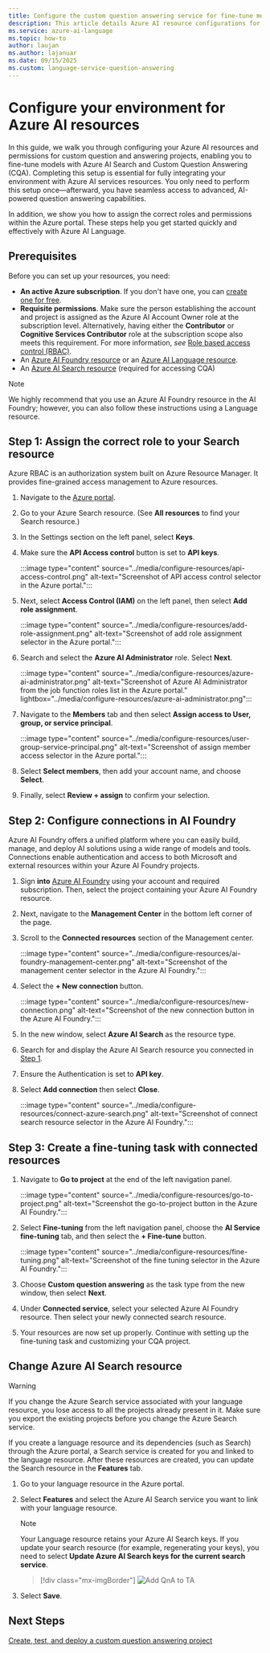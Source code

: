 ```yaml
---
title: Configure the custom question answering service for fine-tune models
description: This article details Azure AI resource configurations for custom question answering fine-tune models.
ms.service: azure-ai-language
ms.topic: how-to
author: laujan
ms.author: lajanuar
ms.date: 09/15/2025
ms.custom: language-service-question-answering
---
```


# Configure your environment for Azure AI resources

In this guide, we walk you through configuring your Azure AI resources and permissions for custom question and answering projects, enabling you to fine-tune models with Azure AI Search and Custom Question Answering (CQA). Completing this setup is essential for fully integrating your environment with Azure AI services resources. You only need to perform this setup once—afterward, you have seamless access to advanced, AI-powered question answering capabilities.

In addition, we show you how to assign the correct roles and permissions within the Azure portal. These steps help you get started quickly and effectively with Azure AI Language.

## Prerequisites

Before you can set up your resources, you need:

* **An active Azure subscription**. If you don't have one, you can [create one for free](https://azure.microsoft.com/pricing/purchase-options/azure-account?cid=msft_learn).
* **Requisite permissions**. Make sure the person establishing the account and project is assigned as the Azure AI Account Owner role at the subscription level. Alternatively, having either the **Contributor** or **Cognitive Services Contributor** role at the subscription scope also meets this requirement. For more information, *see* [Role based access control (RBAC)](../../../openai/how-to/role-based-access-control.md#cognitive-services-contributor).
*   An [Azure AI Foundry resource](../../../multi-service-resource.md) or an [Azure AI Language resource](https://portal.azure.com/?Microsoft_Azure_PIMCommon=true#create/Microsoft.CognitiveServicesTextAnalytics).
*   An [Azure AI Search resource](https://portal.azure.com/?Microsoft_Azure_PIMCommon=true#create/Microsoft.Search) (required for accessing CQA)


> [!NOTE]
>
> We highly recommend that you use an Azure AI Foundry resource in the AI Foundry; however,  you can also follow these instructions using a Language resource.

## Step 1: Assign the correct role to your Search resource

Azure RBAC is an authorization system built on Azure Resource Manager. It provides fine-grained access management to Azure resources.

1. Navigate to the [Azure portal](https://azure.microsoft.com/#home).

1. Go to your Azure Search resource. (See **All resources** to find your Search resource.)

1. In the Settings section on the left panel, select **Keys**.

1. Make sure the **API Access control** button is set to **API keys**.

   :::image type="content" source="../media/configure-resources/api-access-control.png" alt-text="Screenshot of API access control selector in the Azure portal."::: 

1. Next, select **Access Control (IAM)** on the left panel, then select **Add role assignment**.

   :::image type="content" source="../media/configure-resources/add-role-assignment.png" alt-text="Screenshot of add role assignment selector in the Azure portal.":::

1. Search and select the **Azure AI Administrator** role. Select **Next**.

   :::image type="content" source="../media/configure-resources/azure-ai-administrator.png" alt-text="Screenshot of Azure AI Administrator from the job function roles list in the Azure portal." lightbox="../media/configure-resources/azure-ai-administrator.png":::

1. Navigate to the **Members** tab and then select **Assign access to User, group, or service principal**.

   :::image type="content" source="../media/configure-resources/user-group-service-principal.png" alt-text="Screenshot of assign member access selector in the Azure portal.":::

1. Select **Select members**, then add your account name, and choose **Select**.

1. Finally, select **Review + assign** to confirm your selection.

## Step 2: Configure connections in AI Foundry

Azure AI Foundry offers a unified platform where you can easily build, manage, and deploy AI solutions using a wide range of models and tools. Connections enable authentication and access to both Microsoft and external resources within your Azure AI Foundry projects.

1. Sign **into** [Azure AI Foundry](https://ai.azure.com/) using your account and required subscription. Then, select the project containing your Azure AI Foundry resource.

1. Next, navigate to the **Management Center** in the bottom left corner of the page.

1. Scroll to the **Connected resources** section of the Management center.

   :::image type="content" source="../media/configure-resources/ai-foundry-management-center.png" alt-text="Screenshot of the management center selector in the Azure AI Foundry.":::

1. Select the  **+ New connection** button.

   :::image type="content" source="../media/configure-resources/new-connection.png" alt-text="Screenshot of the new connection button in the Azure AI Foundry.":::

1. In the new window, select **Azure AI Search** as the resource type.

1. Search for and display the Azure AI Search resource you connected in [Step 1](#step-1-assign-the-correct-role-to-your-search-resource).

1. Ensure the Authentication is set to **API key**.

1. Select **Add connection** then select **Close**.

   :::image type="content" source="../media/configure-resources/connect-azure-search.png" alt-text="Screenshot of connect search resource selector in the Azure AI Foundry.":::

## Step 3: Create a fine-tuning task with connected resources

1. Navigate to **Go to project** at the end of the left navigation panel.

   :::image type="content" source="../media/configure-resources/go-to-project.png" alt-text="Screenshot the go-to-project button in the Azure AI Foundry.":::

1. Select **Fine-tuning** from the left navigation panel, choose the **AI Service fine-tuning** tab, and then select the **+ Fine-tune** button.

   :::image type="content" source="../media/configure-resources/fine-tuning.png" alt-text="Screenshot of the fine tuning selector in the Azure AI Foundry.":::

1. Choose **Custom question answering** as the task type from the new window, then select **Next**.

1. Under **Connected service**, select your selected Azure AI Foundry resource. Then select your newly connected search resource.

1. Your resources are now set up properly. Continue with setting up the fine-tuning task and customizing your CQA project.

## Change Azure AI Search resource

> [!WARNING]
> If you change the Azure Search service associated with your language resource, you lose access to all the projects already present in it. Make sure you export the existing projects before you change the Azure Search service.

If you create a language resource and its dependencies (such as Search) through the Azure portal, a Search service is created for you and linked to the language resource. After these resources are created, you can update the Search resource in the **Features** tab.

1.  Go to your language resource in the Azure portal.

1.  Select **Features** and select the Azure AI Search service you want to link with your language resource.

    > [!NOTE]
    > Your Language resource retains your Azure AI Search keys. If you update your search resource (for example, regenerating your keys), you need to select **Update Azure AI Search keys for the current search service**.

    > [!div class="mx-imgBorder"]
    > ![Add QnA to TA](../media/configure-resources/update-custom-feature.png)

1.  Select **Save**.

## Next Steps

[Create, test, and deploy a custom question answering project](create-test-deploy.md)
